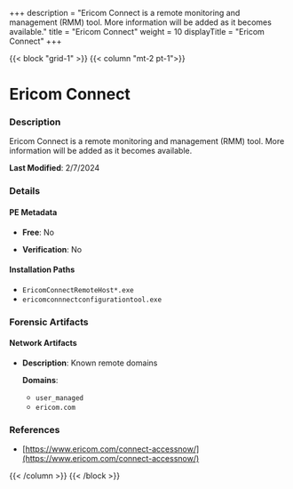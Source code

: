 +++
description = "Ericom Connect is a remote monitoring and management (RMM) tool. More information will be added as it becomes available."
title = "Ericom Connect"
weight = 10
displayTitle = "Ericom Connect"
+++


{{< block "grid-1" >}}
{{< column "mt-2 pt-1">}}

# Ericom Connect


### Description

Ericom Connect is a remote monitoring and management (RMM) tool. More information will be added as it becomes available.



**Last Modified**: 2/7/2024

### Details


#### PE Metadata


- **Free**: No

- **Verification**: No




#### Installation Paths
- `EricomConnectRemoteHost*.exe`
- `ericomconnnectconfigurationtool.exe`

### Forensic Artifacts




#### Network Artifacts

- **Description**: Known remote domains

  **Domains**:
    - `user_managed`
    - `ericom.com`





### References
- [https://www.ericom.com/connect-accessnow/](https://www.ericom.com/connect-accessnow/)



{{< /column >}}
{{< /block >}}
